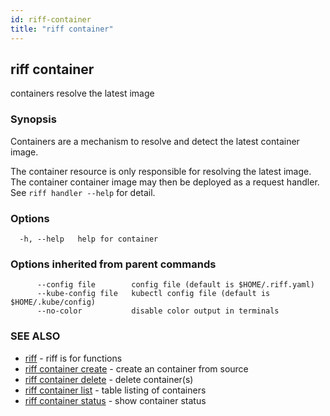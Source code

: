 ```yaml
---
id: riff-container
title: "riff container"
---
```

## riff container

containers resolve the latest image

### Synopsis

Containers are a mechanism to resolve and detect the latest container image.

The container resource is only responsible for resolving the latest image. The
container container image may then be deployed as a request handler. See
`riff handler --help` for detail.

### Options

```
  -h, --help   help for container
```

### Options inherited from parent commands

```
      --config file        config file (default is $HOME/.riff.yaml)
      --kube-config file   kubectl config file (default is $HOME/.kube/config)
      --no-color           disable color output in terminals
```

### SEE ALSO

* [riff](riff.md)	 - riff is for functions
* [riff container create](riff_container_create.md)	 - create an container from source
* [riff container delete](riff_container_delete.md)	 - delete container(s)
* [riff container list](riff_container_list.md)	 - table listing of containers
* [riff container status](riff_container_status.md)	 - show container status

